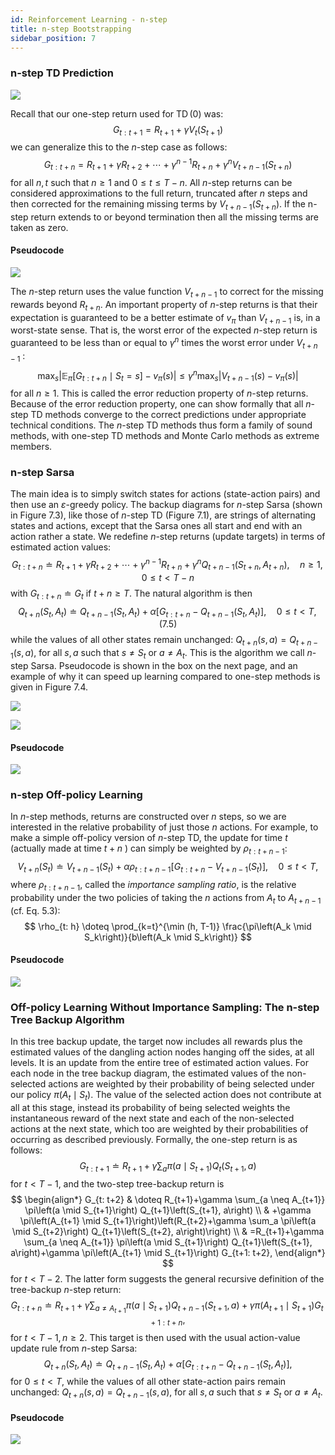```yaml
---
id: Reinforcement Learning - n-step
title: n-step Bootstrapping
sidebar_position: 7
---
```


### n-step TD Prediction

![](/img/RL/n-step.png)

Recall that our one-step return used for $\operatorname{TD}(0)$ was:
$$
G_{t: t+1}=R_{t+1}+\gamma V_t\left(S_{t+1}\right)
$$
we can generalize this to the $n$-step case as follows:
$$
G_{t: t+n}=R_{t+1}+\gamma R_{t+2}+\cdots+\gamma^{n-1} R_{t+n}+\gamma^n V_{t+n-1}\left(S_{t+n}\right)
$$
for all $n, t$ such that $n \geq 1$ and $0 \leq t \leq T-n$. All $n$-step returns can be considered approximations to the full return, truncated after $n$ steps and then corrected for the remaining missing terms by $V_{t+n-1}\left(S_{t+n}\right)$. If the n-step return extends to or beyond termination then all the missing terms are taken as zero.

#### Pseudocode

![](/img/RL/n-step_code.png)

The $n$-step return uses the value function $V_{t+n-1}$ to correct for the missing rewards beyond $R_{t+n}$. An important property of $n$-step returns is that their expectation is guaranteed to be a better estimate of $v_\pi$ than $V_{t+n-1}$ is, in a worst-state sense. That is, the worst error of the expected $n$-step return is guaranteed to be less than or equal to $\gamma^n$ times the worst error under $V_{t+n-1}$ :
$$
\max _s\left|\mathbb{E}_\pi\left[G_{t: t+n} \mid S_t=s\right]-v_\pi(s)\right| \leq \gamma^n \max _s\left|V_{t+n-1}(s)-v_\pi(s)\right|
$$
for all $n \geq 1$. This is called the error reduction property of $n$-step returns. Because of the error reduction property, one can show formally that all $n$-step TD methods converge to the correct predictions under appropriate technical conditions. The $n$-step TD methods thus form a family of sound methods, with one-step TD methods and Monte Carlo methods as extreme members.

### n-step Sarsa

The main idea is to simply switch states for actions (state-action pairs) and then use an $\varepsilon$-greedy policy. The backup diagrams for $n$-step Sarsa (shown in Figure 7.3), like those of $n$-step TD (Figure 7.1), are strings of alternating states and actions, except that the Sarsa ones all start and end with an action rather a state. We redefine $n$-step returns (update targets) in terms of estimated action values:
$$
G_{t: t+n} \doteq R_{t+1}+\gamma R_{t+2}+\cdots+\gamma^{n-1} R_{t+n}+\gamma^n Q_{t+n-1}\left(S_{t+n}, A_{t+n}\right), \quad n \geq 1,0 \leq t<T-n
$$
with $G_{t: t+n} \doteq G_t$ if $t+n \geq T$. The natural algorithm is then
$$
Q_{t+n}\left(S_t, A_t\right) \doteq Q_{t+n-1}\left(S_t, A_t\right)+\alpha\left[G_{t: t+n}-Q_{t+n-1}\left(S_t, A_t\right)\right], \quad 0 \leq t<T, \text { (7.5) }
$$
while the values of all other states remain unchanged: $Q_{t+n}(s, a)=Q_{t+n-1}(s, a)$, for all $s, a$ such that $s \neq S_t$ or $a \neq A_t$. This is the algorithm we call $n$-step Sarsa. Pseudocode is shown in the box on the next page, and an example of why it can speed up learning compared to one-step methods is given in Figure 7.4.

![](/img/RL/n-step_Sarsa.png)

![](/img/RL/n-step_Sarsa_performance.png)

#### Pseudocode

![](/img/RL/n-step_Sarsa_code.png)

### n-step Off-policy Learning

In $n$-step methods, returns are constructed over $n$ steps, so we are interested in the relative probability of just those $n$ actions. For example, to make a simple off-policy version of $n$-step TD, the update for time $t$ (actually made at time $t+n$ ) can simply be weighted by $\rho_{t: t+n-1}$:
$$
V_{t+n}\left(S_t\right) \doteq V_{t+n-1}\left(S_t\right)+\alpha \rho_{t: t+n-1}\left[G_{t: t+n}-V_{t+n-1}\left(S_t\right)\right], \quad 0 \leq t<T,
$$
where $\rho_{t: t+n-1}$, called the *importance sampling ratio*, is the relative probability under the two policies of taking the $n$ actions from $A_t$ to $A_{t+n-1}$ (cf. Eq. 5.3):
$$
\rho_{t: h} \doteq \prod_{k=t}^{\min (h, T-1)} \frac{\pi\left(A_k \mid S_k\right)}{b\left(A_k \mid S_k\right)}
$$

#### Pseudocode

![](/img/RL/n-step_off_policy.png)

### Off-policy Learning Without Importance Sampling: The n-step Tree Backup Algorithm

In this tree backup update, the target now includes all rewards plus the estimated values of the dangling action nodes hanging off the sides, at all levels. It is an update from the entire tree of estimated action values. For each node in the tree backup diagram, the estimated values of the non-selected actions are weighted by their probability of being selected under our policy $\pi\left(A_t \mid S_t\right)$. The value of the selected action does not contribute at all at this stage, instead its probability of being selected weights the instantaneous reward of the next state and each of the non-selected actions at the next state, which too are weighted by their probabilities of occurring as described previously. Formally, the one-step return is as follows:
$$
G_{t: t+1} \doteq R_{t+1}+\gamma \sum_a \pi\left(a \mid S_{t+1}\right) Q_t\left(S_{t+1}, a\right)
$$
for $t<T-1$, and the two-step tree-backup return is
$$
\begin{align*}
G_{t: t+2} & \doteq R_{t+1}+\gamma \sum_{a \neq A_{t+1}} \pi\left(a \mid S_{t+1}\right) Q_{t+1}\left(S_{t+1}, a\right) \\
& +\gamma \pi\left(A_{t+1} \mid S_{t+1}\right)\left(R_{t+2}+\gamma \sum_a \pi\left(a \mid S_{t+2}\right) Q_{t+1}\left(S_{t+2}, a\right)\right) \\
& =R_{t+1}+\gamma \sum_{a \neq A_{t+1}} \pi\left(a \mid S_{t+1}\right) Q_{t+1}\left(S_{t+1}, a\right)+\gamma \pi\left(A_{t+1} \mid S_{t+1}\right) G_{t+1: t+2},
\end{align*}
$$
for $t<T-2$.
The latter form suggests the general recursive definition of the tree-backup $n$-step return:
$$
G_{t: t+n} \doteq R_{t+1}+\gamma \sum_{a \neq A_{t+1}} \pi\left(a \mid S_{t+1}\right) Q_{t+n-1}\left(S_{t+1}, a\right)+\gamma \pi\left(A_{t+1} \mid S_{t+1}\right) G_{t+1: t+n},
$$
for $t<T-1, n \geq 2$. This target is then used with the usual action-value update rule from $n$-step Sarsa:
$$
Q_{t+n}\left(S_t, A_t\right) \doteq Q_{t+n-1}\left(S_t, A_t\right)+\alpha\left[G_{t: t+n}-Q_{t+n-1}\left(S_t, A_t\right)\right],
$$
for $0 \leq t<T$, while the values of all other state-action pairs remain unchanged: $Q_{t+n}(s, a)=Q_{t+n-1}(s, a)$, for all $s, a$ such that $s \neq S_t$ or $a \neq A_t$.

#### Pseudocode

![](/img/RL/n-step_tree.png)